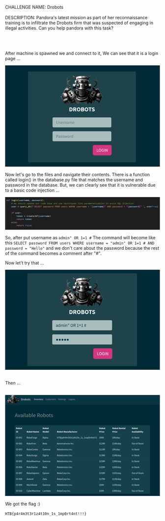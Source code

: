 CHALLENGE NAME: Drobots
<br /><br />
DESCRIPTION: Pandora's latest mission as part of her reconnaissance training is to infiltrate the Drobots firm that was suspected of engaging in illegal activities. Can you help pandora with this task?
<br /><br /><br /><br />

After machine is spawned we and connect to it, We can see that it is a login page ...

![Alt text](./loginPage.png "login page")


Now let's go to the files and navigate their contents.
There is a function called login() in the database.py file that matches the username and password in the database.
But, we can clearly see that it is vulnerable due to a basic code injection ...

![Alt text](./loginFunction.png "login page")

So, after put username as ```admin" OR 1=1 #```
The command will become like this ``` SELECT password FROM users WHERE username = "admin" OR 1=1 # AND password = "Hello" ``` and we don't care about the password because the rest of the command becomes a comment after "#".

Now let't try that ...

![Alt text](./adminLogin.png "admin login")

<br />
Then ...
<br /><br />

![Alt text](./adminPage.png "admin page")

We got the flag :)

```HTB{p4r4m3t3r1z4t10n_1s_1mp0rt4nt!!!}```
